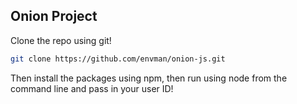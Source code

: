 ## Onion Project

Clone the repo using git!

```bash
git clone https://github.com/envman/onion-js.git
```

Then install the packages using npm, then run using node from the command line and pass in your user ID!
